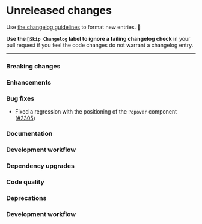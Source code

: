 # Unreleased changes

Use [the changelog guidelines](https://git.io/polaris-changelog-guidelines) to format new entries. 💜

**Use the `🤖Skip Changelog` label to ignore a failing changelog check** in your pull request if you feel the code changes do not warrant a changelog entry.

---

### Breaking changes

### Enhancements

### Bug fixes

- Fixed a regression with the positioning of the `Popover` component ([#2305](https://github.com/Shopify/polaris-react/pull/2305))

### Documentation

### Development workflow

### Dependency upgrades

### Code quality

### Deprecations

### Development workflow
